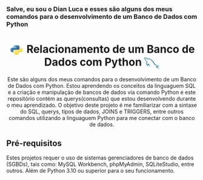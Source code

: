 ### Salve, eu sou o Dian Luca e esses são alguns dos meus comandos para o desenvolvimento de um Banco de Dados com Python

##

<div align="center">
  <h1><img align="center" alt="Dian-PYTHON" height="30" width="40" src="https://raw.githubusercontent.com/devicons/devicon/master/icons/python/python-original.svg">  Relacionamento de um Banco de Dados com Python  <img align="center" alt="Dian-SQL" height="30" width="40" src="https://raw.githubusercontent.com/devicons/devicon/master/icons/mysql/mysql-original.svg"></h1>
  <p>Este são alguns dos meus comandos para o desenvolvimento de um Banco de Dados com Python. Estou aprendendo os conceitos da linguaguem SQL e a criação e manipulação de bancos de dados via comando Python e este repositório contém as querys(consultas) que estou desenvolvendo durante o meu aprendizado. O objetivo deste projeto é me familiarizar com a sintaxe do SQL, querys, tipos de dados, JOINS e TRIGGERS, entre outros comandos utilizando a linguaguem Python para me conectar com o banco de dados.</p>
</div>
  
##

<h2>Pré-requisitos</h2>
<p>Estes projetos requer o uso de sistemas gerenciadores de banco de dados (SGBDs), tais como: MySQL Workbench, phpMyAdmin, SQLiteStudio, entre outros. Além de Python 3.10 ou superior para o seu funcionamento.</p>

##
